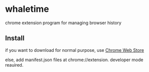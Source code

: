 # whaletime

chrome extension program for managing browser history

## Install

if you want to download for normal purpose, use [Chrome Web Store](https://chrome.google.com/webstore/detail/whale-time/khplphlplddgpkbimjnbccenjefeakii?hl=ko)

else, add manifest.json files at chrome://extension. developer mode reauired.
